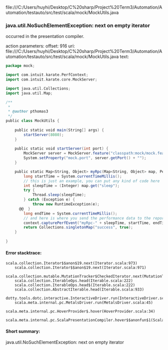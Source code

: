 file:///C:/Users/huyhi/Desktop/C%20sharp/Project%20Term3/Automation/Automation/testauto/src/test/scala/mock/MockUtils.java
### java.util.NoSuchElementException: next on empty iterator

occurred in the presentation compiler.

action parameters:
offset: 916
uri: file:///C:/Users/huyhi/Desktop/C%20sharp/Project%20Term3/Automation/Automation/testauto/src/test/scala/mock/MockUtils.java
text:
```scala
package mock;

import com.intuit.karate.PerfContext;
import com.intuit.karate.core.MockServer;

import java.util.Collections;
import java.util.Map;

/**
 *
 * @author pthomas3
 */
public class MockUtils {
    
    public static void main(String[] args) {
        startServer(8080);
    }
    
    public static void startServer(int port) {
        MockServer server = MockServer.feature("classpath:mock/mock.feature").http(port).build();
        System.setProperty("mock.port", server.getPort() + "");        
    }

    public static Map<String, Object> myRpc(Map<String, Object> map, PerfContext context) {
        long startTime = System.currentTimeMillis();
        // this is just an example, you can put any kind of code here
        int sleepTime = (Integer) map.get("sleep");
        try {
            Thread.sleep(sleepTime);
        } catch (Exception e) {
            throw new RuntimeException(e);
      @@  }
        long endTime = System.currentTimeMillis();
        // and here is where you send the performance data to the reporting engine
        context.capturePerfEvent("myRpc-" + sleepTime, startTime, endTime);
        return Collections.singletonMap("success", true);
    }
    
}

```



#### Error stacktrace:

```
scala.collection.Iterator$$anon$19.next(Iterator.scala:973)
	scala.collection.Iterator$$anon$19.next(Iterator.scala:971)
	scala.collection.mutable.MutationTracker$CheckedIterator.next(MutationTracker.scala:76)
	scala.collection.IterableOps.head(Iterable.scala:222)
	scala.collection.IterableOps.head$(Iterable.scala:222)
	scala.collection.AbstractIterable.head(Iterable.scala:933)
	dotty.tools.dotc.interactive.InteractiveDriver.run(InteractiveDriver.scala:168)
	scala.meta.internal.pc.MetalsDriver.run(MetalsDriver.scala:45)
	scala.meta.internal.pc.HoverProvider$.hover(HoverProvider.scala:34)
	scala.meta.internal.pc.ScalaPresentationCompiler.hover$$anonfun$1(ScalaPresentationCompiler.scala:329)
```
#### Short summary: 

java.util.NoSuchElementException: next on empty iterator